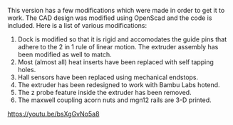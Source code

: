 This version has a few modifications which were made in order to get it to work. The CAD design was modified using OpenScad and the code is included. Here is a list of various modifications:

1. Dock is modified so that it is rigid and accomodates the guide pins that adhere to the 2 in 1 rule of linear motion. The extruder assembly has been modified as well to match.
2. Most (almost all) heat inserts have been replaced with self tapping holes.
3. Hall sensors have been replaced using mechanical endstops.
4. The extruder has been redesigned to work with Bambu Labs hotend.
5. The z probe feature inside the extruder has been removed.
6. The maxwell coupling acorn nuts and mgn12 rails are 3-D printed.

   
https://youtu.be/bsXgGvNo5a8
